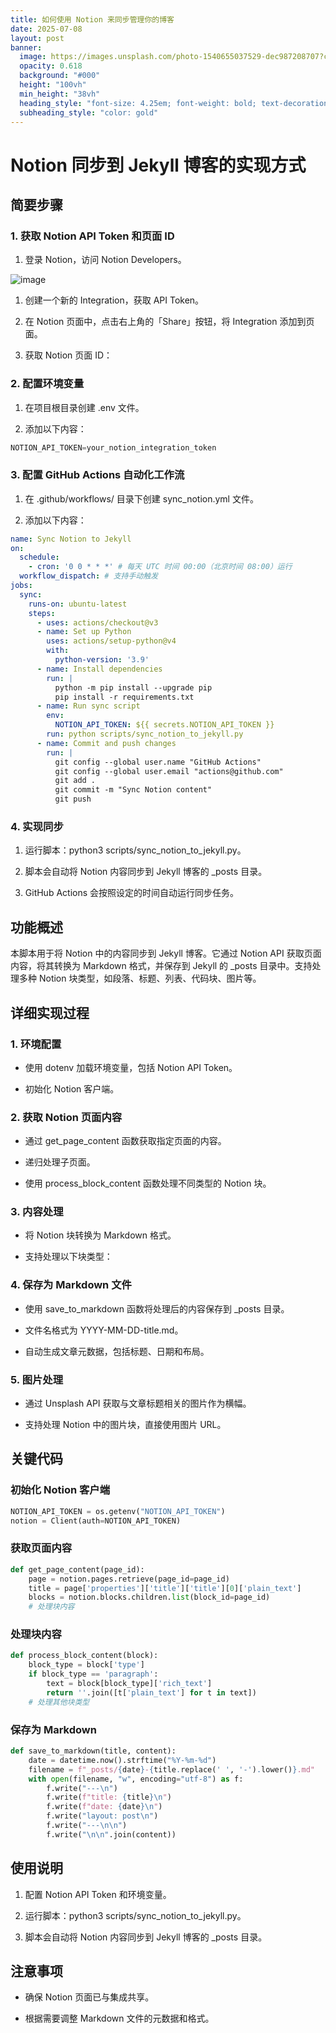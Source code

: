 ```yaml
---
title: 如何使用 Notion 来同步管理你的博客
date: 2025-07-08
layout: post
banner:
  image: https://images.unsplash.com/photo-1540655037529-dec987208707?crop=entropy&cs=tinysrgb&fit=max&fm=jpg&ixid=M3w2OTIwMzJ8MHwxfHJhbmRvbXx8fHx8fHx8fDE3NTE5ODQ0ODB8&ixlib=rb-4.1.0&q=80&w=1080
  opacity: 0.618
  background: "#000"
  height: "100vh"
  min_height: "38vh"
  heading_style: "font-size: 4.25em; font-weight: bold; text-decoration: underline"
  subheading_style: "color: gold"
---
```


# Notion 同步到 Jekyll 博客的实现方式

## 简要步骤

### 1. 获取 Notion API Token 和页面 ID

1. 登录 Notion，访问 Notion Developers。

![image](https://prod-files-secure.s3.us-west-2.amazonaws.com/a7a0cc5a-89b9-4cda-8686-1fba0ca52f40/d19c1afe-dea5-4312-9333-786b0ba83054/image.png?X-Amz-Algorithm=AWS4-HMAC-SHA256&X-Amz-Content-Sha256=UNSIGNED-PAYLOAD&X-Amz-Credential=ASIAZI2LB4667UV42OMF%2F20250708%2Fus-west-2%2Fs3%2Faws4_request&X-Amz-Date=20250708T142119Z&X-Amz-Expires=3600&X-Amz-Security-Token=IQoJb3JpZ2luX2VjEIX%2F%2F%2F%2F%2F%2F%2F%2F%2F%2FwEaCXVzLXdlc3QtMiJGMEQCIG0qRYJBFXvg0etRQ8stqFg9f6HxmrkQ2zvW6K95QKHsAiBGKYy%2FxXxRvWeoYL8UZ1dqqaTZCtfszR1WVXL2exU14iqIBAiO%2F%2F%2F%2F%2F%2F%2F%2F%2F%2F8BEAAaDDYzNzQyMzE4MzgwNSIMUtT3W0hfKMwqkkV0KtwDVhdoE1g7baVr3AxNvqQ2y5x5BXaoG7H9Pk6%2FEK5HXVdaCTGyigYFRS3%2BBqJripKvAcJBKLgAutHwj3LHzGjtydibH4R5dBY9VMz7ryAKUsa6jt29jJg9nVFW1s9MThQL8MleALKuJXiJCAVb636XdbEIVrBciBbsTZ7H%2Fl71aYTHRyoe6BhkVf6bbOb9fNjlFbFjY2W7zjx82n1saZQzV7LyX7PyAVlDiLWcbaM39dFKLikK2qkzvp2zBkySLU7yTRNIuMDTtgTZAinOG%2BDDDc2%2FzioZWgpgoIOQLrqF%2BacOhtP1bvbWv%2FdjtOr9vZAom2abtqr0J%2FxitOLLJpuyWsRx%2F%2BHVvhi5COpEr2xRM5A%2Fb%2FJXamvaW5zdmthD9i7il8zDraWyioI1VoqxmPHe2lKbaxD9PCgz5%2BbuU6Jog2NDIx37rIdMo4lF3X4lnO%2FIYTY6ywxHab%2Bb5GrdMvk%2BDT2GTIHdEDw0GKszqPSlqx5YX7eiPx8kxdEHqD8YH%2BdCWcUBBAC6UpRlxK8iJ7CFqpWn5HK4HuL%2ByQoDG6790vA5j85HvBOBLoNj8ZHf4iggETHhQYPLAb%2BGIBFZ8szL0z8Ixn3%2BuDaRgoy%2FmODZkOsdRa0z%2Bu6OetQqUkswmaa0wwY6pgGmfAEZDrCb5G2E9e4f8sLEvOXvVNJW6k0uHwDjFrG6g5Y6ID3lcUSWf1StFjFC9ztALrTNF0owLQnJJVQLgR4DdenyFAwSBt6v0tIKeSPLqzBHH1%2FYupYrXSebFSpM0Qma6xL7e2gkNbaz6LoMlkCFoTdC5gSjMrL%2BPdlMTgCC859E0aE9StKh6Yn0X12JFXjLuY5f1t9Ss%2FcCXBI2SxbZ0CWN1cTT&X-Amz-Signature=8e4dcaaca41aee41f1cd33ee0e245c7c89466f32597d1489d7f9309496e521ea&X-Amz-SignedHeaders=host&x-amz-checksum-mode=ENABLED&x-id=GetObject)

1. 创建一个新的 Integration，获取 API Token。

1. 在 Notion 页面中，点击右上角的「Share」按钮，将 Integration 添加到页面。

1. 获取 Notion 页面 ID：


### 2. 配置环境变量

1. 在项目根目录创建 .env 文件。

1. 添加以下内容：

```javascript
NOTION_API_TOKEN=your_notion_integration_token
```

### 3. 配置 GitHub Actions 自动化工作流

1. 在 .github/workflows/ 目录下创建 sync_notion.yml 文件。

1. 添加以下内容：

```yaml
name: Sync Notion to Jekyll
on:
  schedule:
    - cron: '0 0 * * *' # 每天 UTC 时间 00:00（北京时间 08:00）运行
  workflow_dispatch: # 支持手动触发
jobs:
  sync:
    runs-on: ubuntu-latest
    steps:
      - uses: actions/checkout@v3
      - name: Set up Python
        uses: actions/setup-python@v4
        with:
          python-version: '3.9'
      - name: Install dependencies
        run: |
          python -m pip install --upgrade pip
          pip install -r requirements.txt
      - name: Run sync script
        env:
          NOTION_API_TOKEN: ${{ secrets.NOTION_API_TOKEN }}
        run: python scripts/sync_notion_to_jekyll.py
      - name: Commit and push changes
        run: |
          git config --global user.name "GitHub Actions"
          git config --global user.email "actions@github.com"
          git add .
          git commit -m "Sync Notion content"
          git push
```

### 4. 实现同步

1. 运行脚本：python3 scripts/sync_notion_to_jekyll.py。

1. 脚本会自动将 Notion 内容同步到 Jekyll 博客的 _posts 目录。

1. GitHub Actions 会按照设定的时间自动运行同步任务。

## 功能概述

本脚本用于将 Notion 中的内容同步到 Jekyll 博客。它通过 Notion API 获取页面内容，将其转换为 Markdown 格式，并保存到 Jekyll 的 _posts 目录中。支持处理多种 Notion 块类型，如段落、标题、列表、代码块、图片等。

## 详细实现过程

### 1. 环境配置

- 使用 dotenv 加载环境变量，包括 Notion API Token。

- 初始化 Notion 客户端。

### 2. 获取 Notion 页面内容

- 通过 get_page_content 函数获取指定页面的内容。

- 递归处理子页面。

- 使用 process_block_content 函数处理不同类型的 Notion 块。

### 3. 内容处理

- 将 Notion 块转换为 Markdown 格式。

- 支持处理以下块类型：


### 4. 保存为 Markdown 文件

- 使用 save_to_markdown 函数将处理后的内容保存到 _posts 目录。

- 文件名格式为 YYYY-MM-DD-title.md。

- 自动生成文章元数据，包括标题、日期和布局。

### 5. 图片处理

- 通过 Unsplash API 获取与文章标题相关的图片作为横幅。

- 支持处理 Notion 中的图片块，直接使用图片 URL。

## 关键代码

### 初始化 Notion 客户端

```python
NOTION_API_TOKEN = os.getenv("NOTION_API_TOKEN")
notion = Client(auth=NOTION_API_TOKEN)
```

### 获取页面内容

```python
def get_page_content(page_id):
    page = notion.pages.retrieve(page_id=page_id)
    title = page['properties']['title']['title'][0]['plain_text']
    blocks = notion.blocks.children.list(block_id=page_id)
    # 处理块内容
```

### 处理块内容

```python
def process_block_content(block):
    block_type = block['type']
    if block_type == 'paragraph':
        text = block[block_type]['rich_text']
        return ''.join([t['plain_text'] for t in text])
    # 处理其他块类型
```

### 保存为 Markdown

```python
def save_to_markdown(title, content):
    date = datetime.now().strftime("%Y-%m-%d")
    filename = f"_posts/{date}-{title.replace(' ', '-').lower()}.md"
    with open(filename, "w", encoding="utf-8") as f:
        f.write("---\n")
        f.write(f"title: {title}\n")
        f.write(f"date: {date}\n")
        f.write("layout: post\n")
        f.write("---\n\n")
        f.write("\n\n".join(content))
```

## 使用说明

1. 配置 Notion API Token 和环境变量。

1. 运行脚本：python3 scripts/sync_notion_to_jekyll.py。

1. 脚本会自动将 Notion 内容同步到 Jekyll 博客的 _posts 目录。

## 注意事项

- 确保 Notion 页面已与集成共享。

- 根据需要调整 Markdown 文件的元数据和格式。